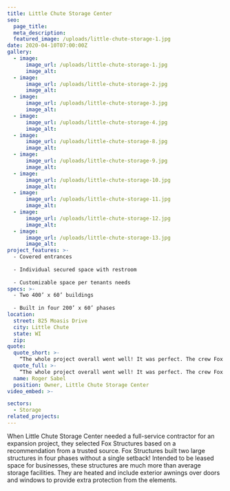 ```yaml
---
title: Little Chute Storage Center
seo:
  page_title:
  meta_description:
  featured_image: /uploads/little-chute-storage-1.jpg
date: 2020-04-10T07:00:00Z
gallery: 
  - image: 
      image_url: /uploads/little-chute-storage-1.jpg
      image_alt:
  - image: 
      image_url: /uploads/little-chute-storage-2.jpg
      image_alt:
  - image: 
      image_url: /uploads/little-chute-storage-3.jpg
      image_alt:
  - image: 
      image_url: /uploads/little-chute-storage-4.jpg
      image_alt:
  - image: 
      image_url: /uploads/little-chute-storage-8.jpg
      image_alt:
  - image: 
      image_url: /uploads/little-chute-storage-9.jpg
      image_alt:
  - image: 
      image_url: /uploads/little-chute-storage-10.jpg
      image_alt:
  - image: 
      image_url: /uploads/little-chute-storage-11.jpg
      image_alt:
  - image: 
      image_url: /uploads/little-chute-storage-12.jpg
      image_alt:
  - image: 
      image_url: /uploads/little-chute-storage-13.jpg
      image_alt:
project_features: >-
  - Covered entrances
  
  - Individual secured space with restroom
  
  - Customizable space per tenants needs
specs: >-
  - Two 400’ x 60’ buildings
  
  - Built in four 200’ x 60’ phases
location:
  street: 825 Moasis Drive
  city: Little Chute
  state: WI
  zip:
quote:
  quote_short: >-
    “The whole project overall went well! It was perfect. The crew Fox Structures sent out was awesome—on time, professional and friendly.”
  quote_full: >-
    “The whole project overall went well! It was perfect. The crew Fox Structures sent out was awesome—on time, professional and friendly. I liked that I dealt with the same foreman on all four projects. Mike is an all-around good person, very knowledgeable and was involved throughout the project from start to finish. They’re local, they stand behind what they do, and I have recommended them to others.”
  name: Roger Sabel
  position: Owner, Little Chute Storage Center
video_embed: >-

sectors:
  - Storage
related_projects: 
---
```


When Little Chute Storage Center needed a full-service contractor for an expansion project, they selected Fox Structures based on a recommendation from a trusted source. Fox Structures built two large structures in four phases without a single setback! Intended to be leased space for businesses, these structures are much more than average storage facilities. They are heated and include exterior awnings over doors and windows to provide extra protection from the elements.